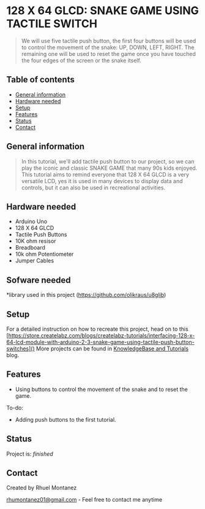 # 128 X 64 GLCD: SNAKE GAME USING TACTILE SWITCH
> We will use five tactile push button, the first four buttons will be used to control the movement of the snake: UP, DOWN, LEFT, RIGHT. The remaining one will be used to reset the game once you have touched the four edges of the screen or the snake itself.


## Table of contents
* [General information](#general-information)
* [Hardware needed](#hardware-needed)
* [Setup](#setup)
* [Features](#features)
* [Status](#status)
* [Contact](#contact)

## General information

> In this tutorial, we'll add tactile push button to our project, so we can play the iconic and classic SNAKE GAME that many 90s kids enjoyed. This tutorial aims to remind everyone that 128 X 64 GLCD is a very versatile LCD, yes it is used in many devices to display data and controls, but it can also be used in recreational activities.


## Hardware needed
* Arduino Uno
* 128 X 64 GLCD
* Tactile Push Buttons
* 10K ohm resisor
* Breadboard
* 10k ohm Potentiometer
* Jumper Cables

## Sofware needed
*library used in this project (https://github.com/olikraus/u8glib) 

## Setup
For a detailed instruction on how to recreate this project, head on to this [https://store.createlabz.com/blogs/createlabz-tutorials/interfacing-128-x-64-lcd-module-with-arduino-2-3-snake-game-using-tactile-push-button-switches]()
More projects can be found in [KnowledgeBase and Tutorials](https://store.createlabz.com/blogs/createlabz-tutorials) blog.

## Features
* Using buttons to control the movement of the snake and to reset the game.

To-do:
* Adding push buttons to the first tutorial.

## Status
Project is: _finished_

## Contact
Created by Rhuel Montanez 

rhumontanez01@gmail.com - Feel free to contact me anytime 